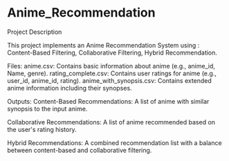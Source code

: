 # Anime_Recommendation

Project Description

This project implements an Anime Recommendation System using :
Content-Based Filtering, 
Collaborative Filtering, 
Hybrid Recommendation.


Files:
anime.csv: Contains basic information about anime (e.g., anime_id, Name, genre).
rating_complete.csv: Contains user ratings for anime (e.g., user_id, anime_id, rating).
anime_with_synopsis.csv: Contains extended anime information including their synopses.

Outputs:
Content-Based Recommendations:
   A list of anime with similar synopsis to the input anime.

Collaborative Recommendations:
   A list of anime recommended based on the user's rating history.

Hybrid Recommendations:
   A combined recommendation list with a balance between content-based and collaborative filtering.
